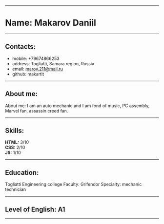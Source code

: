 
---

# Name: Makarov Daniil

---
## Contacts: 

 * mobile: +79674866253
 * address: Togliatti, Samara region, Russia
 * email: marov.211@mail.ru
 * github: makartlt
 ---
## About me:

About me: I am an auto mechanic and I am fond of music, PC assembly, Marvel fan, assassin creed fan.

---

## Skills:

**HTML:** 3/10 <br/>
**CSS:** 2/10 <br/>
**JS:** 1/10 <br/>

---

## Education:

Togliatti Engineering college
Faculty: Grifendor
Specialty: mechanic technician

---
## Level of English: A1
---
